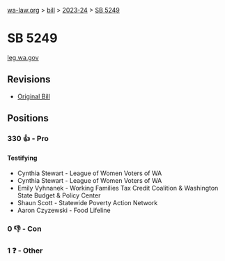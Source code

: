 [wa-law.org](/) > [bill](/bill/) > [2023-24](/bill/2023-24/) > [SB 5249](/bill/2023-24/sb/5249/)

# SB 5249
[leg.wa.gov](https://app.leg.wa.gov/billsummary?BillNumber=5249&Year=2023&Initiative=false)

## Revisions
* [Original Bill](1/)

## Positions
### 330 👍 - Pro
#### Testifying
* Cynthia Stewart - League of Women Voters of WA
* Cynthia Stewart - League of Women Voters of WA
* Emily Vyhnanek - Working Families Tax Credit Coalition & Washington State Budget & Policy Center
* Shaun Scott - Statewide Poverty Action Network
* Aaron Czyzewski - Food Lifeline

### 0 👎 - Con

### 1 ❓ - Other
